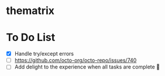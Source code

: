 # thematrix


# To Do List
- [x] Handle try/except errors
- [ ] https://github.com/octo-org/octo-repo/issues/740
- [ ] Add delight to the experience when all tasks are complete :tada:
